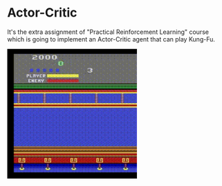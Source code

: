 # Actor-Critic
It's the extra assignment of "Practical Reinforcement Learning" course which is going to implement an Actor-Critic agent that can play Kung-Fu.

<img src="video.gif" height=300 width=300 />

